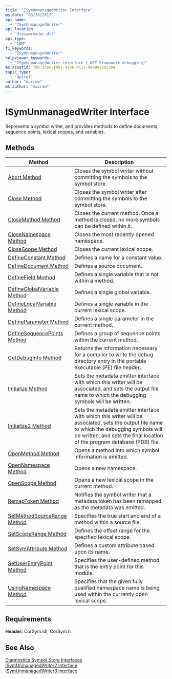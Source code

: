 ```yaml
---
title: "ISymUnmanagedWriter Interface"
ms.date: "03/30/2017"
api_name: 
  - "ISymUnmanagedWriter"
api_location: 
  - "diasymreader.dll"
api_type: 
  - "COM"
f1_keywords: 
  - "ISymUnmanagedWriter"
helpviewer_keywords: 
  - "ISymUnmanagedWriter interface [.NET Framework debugging]"
ms.assetid: 7d6733ec-f081-4166-bc17-de09e16dc304
topic_type: 
  - "apiref"
author: "mairaw"
ms.author: "mairaw"
---
```

# ISymUnmanagedWriter Interface
Represents a symbol writer, and provides methods to define documents, sequence points, lexical scopes, and variables.  

## Methods  


|Method|Description|  
|------------|-----------------|  
|[Abort Method](../../../../docs/framework/unmanaged-api/diagnostics/isymunmanagedwriter-abort-method.md)|Closes the symbol writer without committing the symbols to the symbol store.|  
|[Close Method](../../../../docs/framework/unmanaged-api/diagnostics/isymunmanagedwriter-close-method.md)|Closes the symbol writer after committing the symbols to the symbol store.|  
|[CloseMethod Method](../../../../docs/framework/unmanaged-api/diagnostics/isymunmanagedwriter-closemethod-method.md)|Closes the current method. Once a method is closed, no more symbols can be defined within it.|  
|[CloseNamespace Method](../../../../docs/framework/unmanaged-api/diagnostics/isymunmanagedwriter-closenamespace-method.md)|Closes the most recently opened namespace.|  
|[CloseScope Method](../../../../docs/framework/unmanaged-api/diagnostics/isymunmanagedwriter-closescope-method.md)|Closes the current lexical scope.|  
|[DefineConstant Method](../../../../docs/framework/unmanaged-api/diagnostics/isymunmanagedwriter-defineconstant-method.md)|Defines a name for a constant value.|  
|[DefineDocument Method](../../../../docs/framework/unmanaged-api/diagnostics/isymunmanagedwriter-definedocument-method.md)|Defines a source document.|  
|[DefineField Method](../../../../docs/framework/unmanaged-api/diagnostics/isymunmanagedwriter-definefield-method.md)|Defines a single variable that is not within a method.|  
|[DefineGlobalVariable Method](../../../../docs/framework/unmanaged-api/diagnostics/isymunmanagedwriter-defineglobalvariable-method.md)|Defines a single global variable.|  
|[DefineLocalVariable Method](../../../../docs/framework/unmanaged-api/diagnostics/isymunmanagedwriter-definelocalvariable-method.md)|Defines a single variable in the current lexical scope.|  
|[DefineParameter Method](../../../../docs/framework/unmanaged-api/diagnostics/isymunmanagedwriter-defineparameter-method.md)|Defines a single parameter in the current method.|  
|[DefineSequencePoints Method](../../../../docs/framework/unmanaged-api/diagnostics/isymunmanagedwriter-definesequencepoints-method.md)|Defines a group of sequence points within the current method.|  
|[GetDebugInfo Method](../../../../docs/framework/unmanaged-api/diagnostics/isymunmanagedwriter-getdebuginfo-method.md)|Returns the information necessary for a compiler to write the debug directory entry in the portable executable (PE) file header.|  
|[Initialize Method](../../../../docs/framework/unmanaged-api/diagnostics/isymunmanagedwriter-initialize-method.md)|Sets the metadata emitter interface with which this writer will be associated, and sets the output file name to which the debugging symbols will be written.|  
|[Initialize2 Method](../../../../docs/framework/unmanaged-api/diagnostics/isymunmanagedwriter-initialize2-method.md)|Sets the metadata emitter interface with which this writer will be associated, sets the output file name to which the debugging symbols will be written, and sets the final location of the program database (PDB) file.|  
|[OpenMethod Method](../../../../docs/framework/unmanaged-api/diagnostics/isymunmanagedwriter-openmethod-method.md)|Opens a method into which symbol information is emitted.|  
|[OpenNamespace Method](../../../../docs/framework/unmanaged-api/diagnostics/isymunmanagedwriter-opennamespace-method.md)|Opens a new namespace.|  
|[OpenScope Method](../../../../docs/framework/unmanaged-api/diagnostics/isymunmanagedwriter-openscope-method.md)|Opens a new lexical scope in the current method.|  
|[RemapToken Method](../../../../docs/framework/unmanaged-api/diagnostics/isymunmanagedwriter-remaptoken-method.md)|Notifies the symbol writer that a metadata token has been remapped as the metadata was emitted.|  
|[SetMethodSourceRange Method](../../../../docs/framework/unmanaged-api/diagnostics/isymunmanagedwriter-setmethodsourcerange-method.md)|Specifies the true start and end of a method within a source file.|  
|[SetScopeRange Method](../../../../docs/framework/unmanaged-api/diagnostics/isymunmanagedwriter-setscoperange-method.md)|Defines the offset range for the specified lexical scope.|  
|[SetSymAttribute Method](../../../../docs/framework/unmanaged-api/diagnostics/isymunmanagedwriter-setsymattribute-method.md)|Defines a custom attribute based upon its name.|  
|[SetUserEntryPoint Method](../../../../docs/framework/unmanaged-api/diagnostics/isymunmanagedwriter-setuserentrypoint-method.md)|Specifies the user-defined method that is the entry point for this module.|  
|[UsingNamespace Method](../../../../docs/framework/unmanaged-api/diagnostics/isymunmanagedwriter-usingnamespace-method.md)|Specifies that the given fully qualified namespace name is being used within the currently open lexical scope.|  

## Requirements  
 **Header:** CorSym.idl, CorSym.h  

## See Also  
 [Diagnostics Symbol Store Interfaces](../../../../docs/framework/unmanaged-api/diagnostics/diagnostics-symbol-store-interfaces.md)  
 [ISymUnmanagedWriter2 Interface](../../../../docs/framework/unmanaged-api/diagnostics/isymunmanagedwriter2-interface.md)  
 [ISymUnmanagedWriter3 Interface](../../../../docs/framework/unmanaged-api/diagnostics/isymunmanagedwriter3-interface.md)
